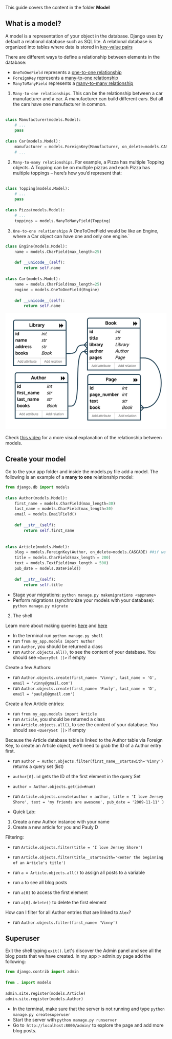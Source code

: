 This guide covers the content in the folder **Model**

## What is a model?

A model is a representation of your object in the database. Django uses by default a relational database such as SQL lite. A relational database is organized into tables where data is stored in [key-value pairs](https://content.codecademy.com/courses/sql-intensive/table.jpg)


There are different ways to define a relationship between elements in the database:

- `OneToOneField` represents a [one-to-one relationship](https://docs.djangoproject.com/en/2.0/topics/db/examples/one_to_one/)
- `ForeignKey` represents a [many-to-one relationship](https://docs.djangoproject.com/en/2.0/topics/db/examples/many_to_one/)
- `ManyToManyField` represents a [many-to-many relationship](https://docs.djangoproject.com/en/2.0/topics/db/examples/many_to_many/)



1) `Many-to-one relationships`. This can be the relationship between a car manufacturer and a car. A manufacturer can build different cars. But all the cars have one manufacturer in common.

```python

class Manufacturer(models.Model):
    # ...
    pass

class Car(models.Model):
    manufacturer = models.ForeignKey(Manufacturer, on_delete=models.CASCADE)
    # ...

```

2) `Many-to-many relationships`. For example, a Pizza has multiple Topping objects. A Topping can be on multiple pizzas and each Pizza has multiple toppings – here’s how you’d represent that:

```python

class Topping(models.Model):
    # ...
    pass

class Pizza(models.Model):
    # ...
    toppings = models.ManyToManyField(Topping)
```

3) `One-to-one relationships`  A OneToOneField would be like an Engine, where a Car object can have one and only one engine.`

```python
class Engine(models.Model):
    name = models.CharField(max_length=25)

    def __unicode__(self):
        return self.name

class Car(models.Model):
    name = models.CharField(max_length=25)
    engine = models.OneToOneField(Engine)

    def __unicode__(self):
        return self.name

```

<img src="relation.png"
     alt="One to many relationship"/>

Check [this video](https://www.youtube.com/watch?v=wIPHER2UBB4&t=61s) for a more visual explanation of the relationship between models.


## Create your model

Go to the your app folder and inside the models.py file add a model. The following is an example of a **many to one** relationship model:

```python
from django.db import models

class Author(models.Model):
    first_name = models.CharField(max_length=30)
    last_name = models.CharField(max_length=30)
    email = models.EmailField()
    
    def __str__(self):
        return self.first_name


class Article(models.Model):
    blog = models.ForeignKey(Author, on_delete=models.CASCADE) ##if we delete an Author, all articles associated with that author will get deleted. 
    title = models.CharField(max_length = 200)
    text = models.TextField(max_length = 500)
    pub_date = models.DateField()

    def __str__(self):
        return self.title
```

- Stage your migrations: `python manage.py makemigrations <appname>`
- Perform migrations (synchronize your models with your database): `python manage.py migrate`

2. The shell

 Learn more about making queries [here](https://docs.djangoproject.com/en/3.1/topics/db/queries/) and [here](https://docs.djangoproject.com/en/3.1/topics/db/queries/)

- In the terminal run `python manage.py shell`
- run `from my_app.models import Author`
- run `Author`, you should be returned a class
- run `Author.objects.all()`, to see the content of your database. You should see `<QuerySet []>` if empty

Create a few Authors:

- run `Author.objects.create(first_name= 'Vinny', last_name = 'G', email = 'vinny@gmail.com')`
- run `Author.objects.create(first_name= 'Pauly', last_name = 'D', email = 'paulyD@gmail.com')`

Create a few Article entries:

- run `from my_app.models import Article`
- run `Article`, you should be returned a class
- run `Article.objects.all()`, to see the content of your database. You should see `<QuerySet []>` if empty

Because the Article database table is linked to the Author table via Foreign Key, to create an Article object, we'll need to grab the ID of a Author entry first.

- run `author = Author.objects.filter(first_name__startswith='Vinny')` returns a query set (list)
- `author[0].id` gets the ID of the first element in the query Set
- `author = Author.objects.get(id=#num)` 
- run `Article.objects.create(author = author, title = 'I love Jersey Shore', text = 'my friends are awesome', pub_date = '2009-11-11' )`

- Quick Lab: 

1) Create a new Author instance with your name
2) Create a new article for you and Pauly D

Filtering:

- run `Article.objects.filter(title = 'I love Jersey Shore')`
- run `Article.objects.filter(title__startswith='<enter the beginning of an Article's title')`

- run `a = Article.objects.all()` to assign all posts to a variable
- run `a` to see all blog posts
- run `a[0]` to access the first element
- run `a[0].delete()` to delete the first element

How can I filter for all Author entries that are linked to `Alex`?

- run `Author.objects.filter(first_name= 'Vinny')`


## Superuser

Exit the shell typing `exit()`. Let's discover the Admin panel and see all the blog posts that we have created. In my_app > admin.py page add the following:

```python
from django.contrib import admin

from . import models

admin.site.register(models.Article)
admin.site.register(models.Author)
```
- In the terminal, make sure that the server is not running and type `python manage.py createsuperuser`
- Start the server with `python manage.py runserver`
- Go to` http://localhost:8000/admin/` to explore the page and add more blog posts.
